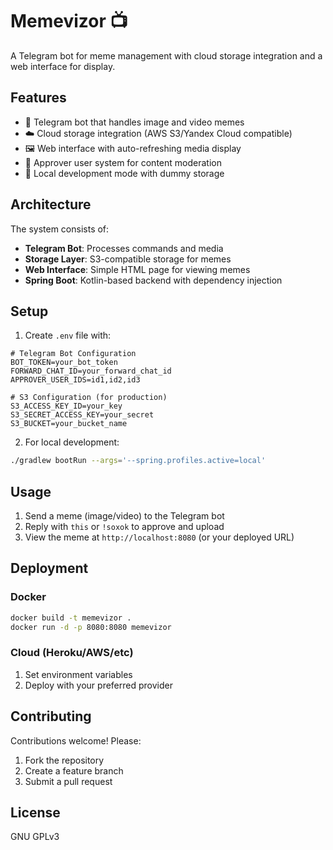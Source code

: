 # Memevizor 📺

A Telegram bot for meme management with cloud storage integration and a web interface for display.

## Features
- 🤖 Telegram bot that handles image and video memes
- ☁️ Cloud storage integration (AWS S3/Yandex Cloud compatible)
- 🖼️ Web interface with auto-refreshing media display
- 🔐 Approver user system for content moderation
- 📁 Local development mode with dummy storage

## Architecture
The system consists of:
- **Telegram Bot**: Processes commands and media
- **Storage Layer**: S3-compatible storage for memes
- **Web Interface**: Simple HTML page for viewing memes
- **Spring Boot**: Kotlin-based backend with dependency injection

## Setup
1. Create `.env` file with:
```properties
# Telegram Bot Configuration
BOT_TOKEN=your_bot_token
FORWARD_CHAT_ID=your_forward_chat_id
APPROVER_USER_IDS=id1,id2,id3

# S3 Configuration (for production)
S3_ACCESS_KEY_ID=your_key
S3_SECRET_ACCESS_KEY=your_secret
S3_BUCKET=your_bucket_name
```

2. For local development:
```bash
./gradlew bootRun --args='--spring.profiles.active=local'
```

## Usage
1. Send a meme (image/video) to the Telegram bot
2. Reply with `this` or `!soxok` to approve and upload
3. View the meme at `http://localhost:8080` (or your deployed URL)

## Deployment
### Docker
```bash
docker build -t memevizor .
docker run -d -p 8080:8080 memevizor
```

### Cloud (Heroku/AWS/etc)
1. Set environment variables
2. Deploy with your preferred provider

## Contributing
Contributions welcome! Please:
1. Fork the repository
2. Create a feature branch
3. Submit a pull request

## License
GNU GPLv3
